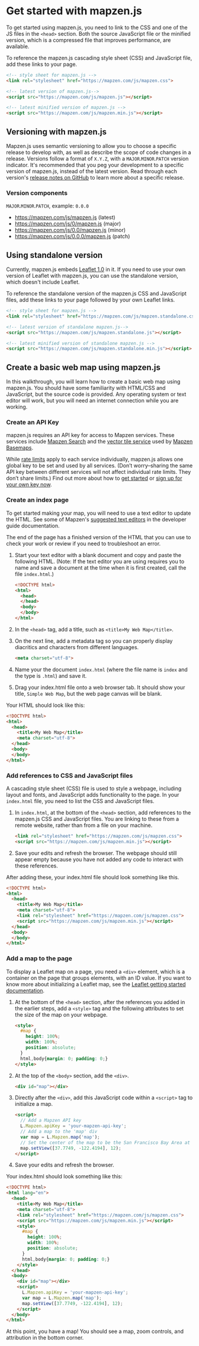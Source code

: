 # Get started with mapzen.js

To get started using mapzen.js, you need to link to the CSS and one of the JS files in the `<head>` section. Both the source JavaScript file or the minified version, which is a compressed file that improves performance, are available.

To reference the mapzen.js cascading style sheet (CSS) and JavaScript file, add these links to your page.

```html
<!-- style sheet for mapzen.js -->
<link rel="stylesheet" href="https://mapzen.com/js/mapzen.css">

<!-- latest version of mapzen.js-->
<script src="https://mapzen.com/js/mapzen.js"></script>

<!-- latest minified version of mapzen.js -->
<script src="https://mapzen.com/js/mapzen.min.js"></script>
```

## Versioning with mapzen.js

Mapzen.js uses semantic versioning to allow you to choose a specific release to develop with, as well as describe the scope of code changes in a release. Versions follow a format of `X.Y.Z`, with a `MAJOR`.`MINOR`.`PATCH` version indicator. It's recommended that you peg your development to a specific version of mapzen.js, instead of the latest version. Read through each version's [release notes on GitHub](https://github.com/mapzen/mapzen.js/releases) to learn more about a specific release.

### Version components

`MAJOR`.`MINOR`.`PATCH`, example: `0.0.0`

- https://mapzen.com/js/mapzen.js (latest)
- https://mapzen.com/js/0/mapzen.js (major)
- https://mapzen.com/js/0.0/mapzen.js (minor)
- https://mapzen.com/js/0.0.0/mapzen.js (patch)

## Using standalone version

Currently, mapzen.js embeds [Leaflet 1.0](http://leafletjs.com/reference-1.0.0.html) in it. If you need to use your own version of Leaflet with mapzen.js, you can use the standalone version, which doesn't include Leaflet.

To reference the standalone version of the mapzen.js CSS and JavaScript files, add these links to your page followed by your own Leaflet links.

```html
<!-- style sheet for mapzen.js -->
<link rel="stylesheet" href="https://mapzen.com/js/mapzen.standalone.css">

<!-- latest version of standalone mapzen.js-->
<script src="https://mapzen.com/js/mapzen.standalone.js"></script>

<!-- latest minified version of standalone mapzen.js -->
<script src="https://mapzen.com/js/mapzen.standalone.min.js"></script>
```

## Create a basic web map using mapzen.js

In this walkthrough, you will learn how to create a basic web map using mapzen.js. You should have some familiarity with HTML/CSS and JavaScript, but the source code is provided. Any operating system or text editor will work, but you will need an internet connection while you are working.

### Create an API Key

mapzen.js requires an API key for access to Mapzen services. These services include [Mapzen Search](https://mapzen.com/documentation/search/) and the [vector tile service](https://mapzen.com/documentation/vector-tiles/) used by [Mapzen Basemaps](https://mapzen.com/documentation/cartography/styles/).

While [rate limits](https://mapzen.com/documentation/overview/rate-limits) apply to each service individually, mapzen.js allows one global key to be set and used by all services. (Don’t worry–sharing the same API key between different services will not affect individual rate limits. They don’t share limits.) Find out more about how to [get started](https://mapzen.com/documentation/overview/) or [sign up for your own key now](https://mapzen.com/developers/).

### Create an index page

To get started making your map, you will need to use a text editor to update the HTML. See some of Mapzen's [suggested text editors](https://mapzen.com/documentation/guides/install-text-editor/) in the developer guide documentation.

The end of the page has a finished version of the HTML that you can use to check your work or review if you need to troubleshoot an error.

1. Start your text editor with a blank document and copy and paste the following HTML. (Note: If the text editor you are using requires you to name and save a document at the time when it is first created, call the file `index.html`.)

    ```html
    <!DOCTYPE html>
    <html>
      <head>
      </head>
      <body>
      </body>
    </html>
    ```

2. In the `<head>` tag, add a title, such as `<title>My Web Map</title>`.
3. On the next line, add a metadata tag so you can properly display diacritics and characters from different languages.

    ```html
    <meta charset="utf-8">
    ```

4. Name your the document `index.html` (where the file name is `index` and the type is `.html`) and save it.
5. Drag your index.html file onto a web browser tab. It should show your title, `Simple Web Map`, but the web page canvas will be blank.

Your HTML should look like this:

```html
<!DOCTYPE html>
<html>
  <head>
    <title>My Web Map</title>
    <meta charset="utf-8">
  </head>
  <body>
  </body>
</html>
```

### Add references to CSS and JavaScript files

A cascading style sheet (CSS) file is used to style a webpage, including layout and fonts, and JavaScript adds functionality to the page. In your `index.html` file, you need to list the CSS and JavaScript files.

1. In `index.html`, at the bottom of the `<head>` section, add references to the mapzen.js CSS and JavaScript files. You are linking to these from a remote website, rather than from a file on your machine.

    ```html
    <link rel="stylesheet" href="https://mapzen.com/js/mapzen.css">
    <script src="https://mapzen.com/js/mapzen.min.js"></script>
    ```

2. Save your edits and refresh the browser. The webpage should still appear empty because you have not added any code to interact with these references.

After adding these, your index.html file should look something like this.

```html
<!DOCTYPE html>
<html>
  <head>
    <title>My Web Map</title>
    <meta charset="utf-8">
    <link rel="stylesheet" href="https://mapzen.com/js/mapzen.css">
    <script src="https://mapzen.com/js/mapzen.min.js"></script>
  </head>
  <body>
  </body>
</html>
```

### Add a map to the page

To display a Leaflet map on a page, you need a `<div>` element, which is a container on the page that groups elements, with an ID value. If you want to know more about initializing a Leaflet map, see the [Leaflet getting started documentation](http://leafletjs.com/).

1. At the bottom of the `<head>` section, after the references you added in the earlier steps, add a `<style>` tag and the following attributes to set the size of the map on your webpage.

    ```html
    <style>
      #map {
        height: 100%;
        width: 100%;
        position: absolute;
      }
      html,body{margin: 0; padding: 0;}
    </style>
    ```

2. At the top of the `<body>` section, add the `<div>`.

    ```html
    <div id="map"></div>
    ```

3. Directly after the `<div>`, add this JavaScript code within a `<script>` tag to initialize a map.

    ```html
    <script>
      // Add a Mapzen API key
      L.Mapzen.apiKey = 'your-mapzen-api-key';
      // Add a map to the 'map' div
      var map = L.Mapzen.map('map');
      // Set the center of the map to be the San Francisco Bay Area at zoom level 12
      map.setView([37.7749, -122.4194], 12);
    </script>
    ```

4. Save your edits and refresh the browser.

Your index.html should look something like this:

```html
<!DOCTYPE html>
<html lang="en">
  <head>
    <title>My Web Map</title>
    <meta charset="utf-8">
    <link rel="stylesheet" href="https://mapzen.com/js/mapzen.css">
    <script src="https://mapzen.com/js/mapzen.min.js"></script>
    <style>
      #map {
        height: 100%;
        width: 100%;
        position: absolute;
      }
      html,body{margin: 0; padding: 0;}
    </style>
  </head>
  <body>
    <div id="map"></div>
    <script>
      L.Mapzen.apiKey = 'your-mapzen-api-key';
      var map = L.Mapzen.map('map');
      map.setView([37.7749, -122.4194], 12);
    </script>
  </body>
</html>
```

At this point, you have a map! You should see a map, zoom controls, and attribution in the bottom corner.
